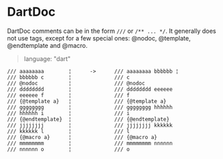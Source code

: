 # DartDoc #

DartDoc comments can be in the form `///` or `/** ... */`. It generally does not
use tags, except for a few special ones: @nodoc, @template, @endtemplate and
@macro.

> language: "dart"

    /// aaaaaaaa        ¦      ->      /// aaaaaaaa bbbbbb ¦
    /// bbbbbb c        ¦              /// c
    /// @nodoc          ¦              /// @nodoc
    /// dddddddd        ¦              /// dddddddd eeeeee
    /// eeeeee f        ¦              /// f
    /// {@template a}   ¦              /// {@template a}
    /// gggggggg        ¦              /// gggggggg hhhhhh
    /// hhhhhh i        ¦              /// i
    /// {@endtemplate}  ¦              /// {@endtemplate}
    /// jjjjjjjj        ¦              /// jjjjjjjj kkkkkk
    /// kkkkkk l        ¦              /// l
    /// {@macro a}      ¦              /// {@macro a}
    /// mmmmmmmm        ¦              /// mmmmmmmm nnnnnn
    /// nnnnnn o        ¦              /// o
